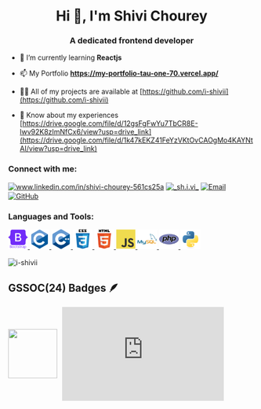 <h1 align="center">Hi 👋, I'm Shivi Chourey</h1>
<h3 align="center">A dedicated frontend developer</h3>

- 🌱 I’m currently learning **Reactjs**
- 📫 My Portfolio **https://my-portfolio-tau-one-70.vercel.app/**

- 👨‍💻 All of my projects are available at [https://github.com/i-shivii](https://github.com/i-shivii)



- 📄 Know about my experiences [https://drive.google.com/file/d/12gsFgFwYu7TbCR8E-lwv92K8zImNfCx6/view?usp=drive_link](https://drive.google.com/file/d/1k47kEKZ41FeYzVKtOvCAOgMo4KAYNtAI/view?usp=drive_link)

<h3 align="left">Connect with me:</h3>
<p align="left">
<a href="https://linkedin.com/in/www.linkedin.com/in/shivi-chourey-561cs25a" target="blank"><img align="center" src="https://raw.githubusercontent.com/rahuldkjain/github-profile-readme-generator/master/src/images/icons/Social/linked-in-alt.svg" alt="www.linkedin.com/in/shivi-chourey-561cs25a" height="30" width="40" /></a>
<a href="https://instagram.com/_sh.i.vi_" target="blank"><img align="center" src="https://raw.githubusercontent.com/rahuldkjain/github-profile-readme-generator/master/src/images/icons/Social/instagram.svg" alt="_sh.i.vi_" height="30" width="40" /></a>
  <a href="mailto:choureyshivi02@gmail.com" target="_blank">
  <img align="center" src="https://upload.wikimedia.org/wikipedia/commons/4/4e/Gmail_Icon.png" alt="Email" height="30" width="40" />
</a>
  <a href="https://github.com/i-shivii" target="_blank">
  <img align="center" src="https://raw.githubusercontent.com/rahuldkjain/github-profile-readme-generator/master/src/images/icons/Social/github.svg" alt="GitHub" height="30" width="40" />
</a>
</p>

<h3 align="left">Languages and Tools:</h3>
<p align="left"> <a href="https://getbootstrap.com" target="_blank" rel="noreferrer"> <img src="https://raw.githubusercontent.com/devicons/devicon/master/icons/bootstrap/bootstrap-plain-wordmark.svg" alt="bootstrap" width="40" height="40"/> </a> <a href="https://www.cprogramming.com/" target="_blank" rel="noreferrer"> <img src="https://raw.githubusercontent.com/devicons/devicon/master/icons/c/c-original.svg" alt="c" width="40" height="40"/> </a> <a href="https://www.w3schools.com/cpp/" target="_blank" rel="noreferrer"> <img src="https://raw.githubusercontent.com/devicons/devicon/master/icons/cplusplus/cplusplus-original.svg" alt="cplusplus" width="40" height="40"/> </a> <a href="https://www.w3schools.com/css/" target="_blank" rel="noreferrer"> <img src="https://raw.githubusercontent.com/devicons/devicon/master/icons/css3/css3-original-wordmark.svg" alt="css3" width="40" height="40"/> </a> <a href="https://www.w3.org/html/" target="_blank" rel="noreferrer"> <img src="https://raw.githubusercontent.com/devicons/devicon/master/icons/html5/html5-original-wordmark.svg" alt="html5" width="40" height="40"/> </a> <a href="https://developer.mozilla.org/en-US/docs/Web/JavaScript" target="_blank" rel="noreferrer"> <img src="https://raw.githubusercontent.com/devicons/devicon/master/icons/javascript/javascript-original.svg" alt="javascript" width="40" height="40"/> </a> <a href="https://www.mysql.com/" target="_blank" rel="noreferrer"> <img src="https://raw.githubusercontent.com/devicons/devicon/master/icons/mysql/mysql-original-wordmark.svg" alt="mysql" width="40" height="40"/> </a> <a href="https://www.php.net" target="_blank" rel="noreferrer"> <img src="https://raw.githubusercontent.com/devicons/devicon/master/icons/php/php-original.svg" alt="php" width="40" height="40"/> </a> <a href="https://www.python.org" target="_blank" rel="noreferrer"> <img src="https://raw.githubusercontent.com/devicons/devicon/master/icons/python/python-original.svg" alt="python" width="40" height="40"/> </a> </p>

<p><img align="center" src="https://github-readme-stats.vercel.app/api/top-langs?username=i-shivii&show_icons=true&locale=en&layout=compact" alt="i-shivii" /></p>

## GSSOC(24) Badges 🪶
<div style='display:flex; align-items:center; gap: 10px;' align='center'>
<img src="C:\Users\28shi\OneDrive\Desktop\My stuff\Postman - Postman API Fundamentals Student Expert - 2024-10-22.png" width="100px" height="100px" />
  <iframe src="https://api.badgr.io/public/assertions/NwjgIlVlSCi8Aayp8eX9Qw?embedVersion=1&amp;embedWidth=330&amp;embedHeight=191&amp;identity__email=choureyshivi02%40gmail.com" title="Badge: Postman API Fundamentals Student Expert" style="width: 330px; height: 191px; border: 0px;"></iframe>
</div>

